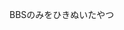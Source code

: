 BBSのみをひきぬいたやつ
<!--
<a href="https://render.com/deploy?repo=https://github.com/t3tra-dev/yuki-bbs">
<img src="https://render.com/images/deploy-to-render-button.svg" alt="Deploy to Render">
</a>
-->